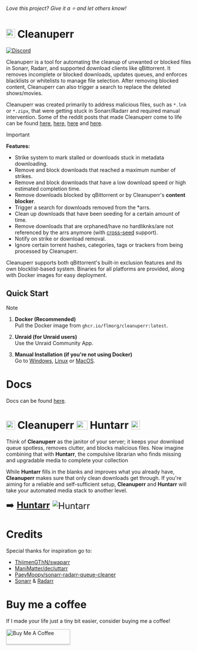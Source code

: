 _Love this project? Give it a ⭐️ and let others know!_

# <img width="24px" src="./Logo/256.png" alt="cleanuperr"></img> Cleanuperr

[![Discord](https://img.shields.io/discord/1306721212587573389?color=7289DA&label=Discord&style=for-the-badge&logo=discord)](https://discord.gg/SCtMCgtsc4)

Cleanuperr is a tool for automating the cleanup of unwanted or blocked files in Sonarr, Radarr, and supported download clients like qBittorrent. It removes incomplete or blocked downloads, updates queues, and enforces blacklists or whitelists to manage file selection. After removing blocked content, Cleanuperr can also trigger a search to replace the deleted shows/movies.

Cleanuperr was created primarily to address malicious files, such as `*.lnk` or `*.zipx`, that were getting stuck in Sonarr/Radarr and required manual intervention. Some of the reddit posts that made Cleanuperr come to life can be found [here](https://www.reddit.com/r/sonarr/comments/1gqnx16/psa_sonarr_downloaded_a_virus/), [here](https://www.reddit.com/r/sonarr/comments/1gqwklr/sonar_downloaded_a_mkv_file_which_looked_like_a/), [here](https://www.reddit.com/r/sonarr/comments/1gpw2wa/downloaded_waiting_to_import/) and [here](https://www.reddit.com/r/sonarr/comments/1gpi344/downloads_not_importing_no_files_found/).

> [!IMPORTANT]
> **Features:**
> - Strike system to mark stalled or downloads stuck in metadata downloading.
> - Remove and block downloads that reached a maximum number of strikes.
> - Remove and block downloads that have a low download speed or high estimated completion time.
> - Remove downloads blocked by qBittorrent or by Cleanuperr's **content blocker**.
> - Trigger a search for downloads removed from the *arrs.
> - Clean up downloads that have been seeding for a certain amount of time.
> - Remove downloads that are orphaned/have no hardliknks/are not referenced by the arrs anymore (with [cross-seed](https://www.cross-seed.org/) support).
> - Notify on strike or download removal.
> - Ignore certain torrent hashes, categories, tags or trackers from being processed by Cleanuperr.

Cleanuperr supports both qBittorrent's built-in exclusion features and its own blocklist-based system. Binaries for all platforms are provided, along with Docker images for easy deployment.

## Quick Start

> [!NOTE]
>
> 1. **Docker (Recommended)**  
> Pull the Docker image from `ghcr.io/flmorg/cleanuperr:latest`.
>
> 2. **Unraid (for Unraid users)**  
> Use the Unraid Community App.
>
> 3. **Manual Installation (if you're not using Docker)**  
> Go to [Windows](#windows), [Linux](#linux) or [MacOS](#macos).

# Docs

Docs can be found [here](https://flmorg.github.io/cleanuperr/).

# <img style="vertical-align: middle;" width="24px" src="./Logo/256.png" alt="Cleanuperr"> <span style="vertical-align: middle;">Cleanuperr</span> <img src="https://raw.githubusercontent.com/FortAwesome/Font-Awesome/6.x/svgs/solid/x.svg" height="24px" width="30px" style="vertical-align: middle;"> <span style="vertical-align: middle;">Huntarr</span> <img style="vertical-align: middle;" width="24px" src="https://github.com/plexguide/Huntarr.io/blob/main/frontend/static/logo/512.png?raw=true" alt Huntarr></img>

Think of **Cleanuperr** as the janitor of your server; it keeps your download queue spotless, removes clutter, and blocks malicious files. Now imagine combining that with **Huntarr**, the compulsive librarian who finds missing and upgradable media to complete your collection

While **Huntarr** fills in the blanks and improves what you already have, **Cleanuperr** makes sure that only clean downloads get through. If you're aiming for a reliable and self-sufficient setup, **Cleanuperr** and **Huntarr** will take your automated media stack to another level.

<span style="font-size:24px"> ➡️ [**Huntarr**](https://github.com/plexguide/Huntarr.io) <span style="vertical-align: middle">![Huntarr](https://img.shields.io/github/stars/plexguide/Huntarr.io?style=social)</span></span> 

# Credits
Special thanks for inspiration go to:
- [ThijmenGThN/swaparr](https://github.com/ThijmenGThN/swaparr)
- [ManiMatter/decluttarr](https://github.com/ManiMatter/decluttarr)
- [PaeyMoopy/sonarr-radarr-queue-cleaner](https://github.com/PaeyMoopy/sonarr-radarr-queue-cleaner)
- [Sonarr](https://github.com/Sonarr/Sonarr) & [Radarr](https://github.com/Radarr/Radarr)

# Buy me a coffee
If I made your life just a tiny bit easier, consider buying me a coffee!

<a href="https://buymeacoffee.com/flaminel" target="_blank"><img src="https://www.buymeacoffee.com/assets/img/custom_images/orange_img.png" alt="Buy Me A Coffee" style="height: 41px !important;width: 174px !important;box-shadow: 0px 3px 2px 0px rgba(190, 190, 190, 0.5) !important;-webkit-box-shadow: 0px 3px 2px 0px rgba(190, 190, 190, 0.5) !important;" ></a>
